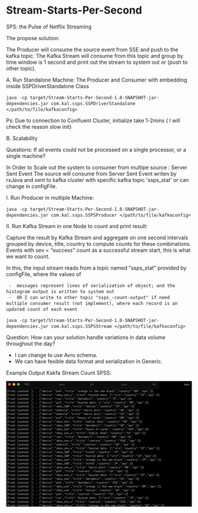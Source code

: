 # Stream-Starts-Per-Second
SPS: the Pulse of Netflix Streaming

The propose solution: 

The Producer will consume the source event from SSE and push to the kafka topic. The Kafka Stream will consume from this topic and group by time window is 1 second and print out the stream to system out or (push to other topic).

A. Run Standalone Machine:
The Producer and Consumer with embedding inside SSPDriverStandalone Class

```
java -cp target/Stream-Starts-Per-Second-1.0-SNAPSHOT-jar-dependencies.jar com.kal.ssps.SSPDriverStandalone </path/to/file/kafkaconfig>
```
Ps: Due to connection to Confluent Cluster, initialize take 1-2mins ( I will check the reason slow init)

B. Scalability

 Questions: If all events could not be processed on a single processor, or a single machine?

In Order to Scale out the system to consumer from multipe source : Server Sent Event 
The source will consume from Server Sent Event writen by rxJava and sent to kafka cluster with specific kafka topic 'ssps_stat' or can change in configFile.

   I. Run Producer in multiple Machine:

```
java -cp target/Stream-Starts-Per-Second-1.0-SNAPSHOT-jar-dependencies.jar com.kal.ssps.SSPSProducer </path/to/file/kafkaconfig>
```

   II. Run Kafka Stream in one Node to count and print result:

Capture the result by Kafka Stream and aggregate on one second intervals grouped by device, title, country to compute counts for these combinations. Events with sev = “success” count as a successful stream start, this is what we want to count.

In this, the input stream reads from a topic named "ssps_stat" provided by configFile, where the values of
     
     -  messages represent lines of serialization of object; and the histogram output is written to system out
     -  OR I can write to other topic "ssps_-count-output" if need multiple consumer result (not implement), where each record is an updated count of each event

```
java -cp target/Stream-Starts-Per-Second-1.0-SNAPSHOT-jar-dependencies.jar com.kal.ssps.SSPSStream </path/to/file/kafkaconfig>
```

Question: How can your solution handle variations in data volume throughout the day?
- I can change to use Avro schema. 
- We can have fexible data format and serialization in Generic.


Example Output Kakfa Stream Count SPSS:

![stream count](https://github.com/ldkhanh/Stream-Starts-Per-Second/blob/master/Sample%20Output%20From%20KafkaStream%20Count.png)
